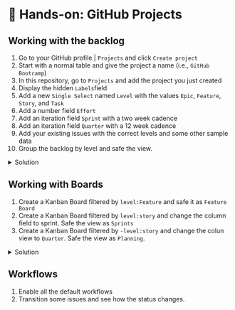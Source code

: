 # 🔨 Hands-on: GitHub Projects

## Working with the backlog

1. Go to your GitHub profile | `Projects` and click `Create project`
2. Start with a normal table and give the project a name (i.e., `GitHub Bootcamp`)
3. In this repository, go to `Projects` and add the project you just created
4. Display the hidden `Labels`field
5. Add a new `Single Select` named `Level` with the values `Epic`, `Feature`, `Story`, and `Task`
6. Add a number field `Effort`
7. Add an iteration field `Sprint` with a two week cadence
8. Add an iteration field `Quarter` with a 12 week cadence
9. Add your existing issues with the correct levels and some other sample data
10. Group the backlog by level and safe the view.

<details><summary>Solution</summary>

  See [this example](https://github.com/users/wulfland/projects/9)
  
</details>

## Working with Boards

1. Create a Kanban Board filtered by `level:Feature` and safe it as `Feature Board`
2. Create a Kanban Board filtered by `level:story` and change the column field to sprint. Safe the view as `Sprints`
3. Create a Kanban Board filtered by `-level:story` and change the colun view to `Quarter`. Safe the view as `Planning`.

<details><summary>Solution</summary>

  - [Feature Board](https://github.com/users/wulfland/projects/9/views/2)  
  - [Sprints](https://github.com/users/wulfland/projects/9/views/2)  
  - [Planning](https://github.com/users/wulfland/projects/9/views/5)  
  
</details>

## Workflows

1. Enable all the default workflows
2. Transition some issues and see how the status changes.

